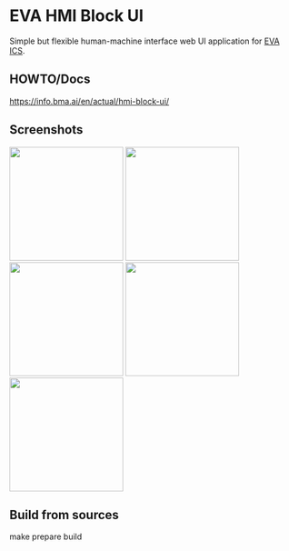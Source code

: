 # EVA HMI Block UI

Simple but flexible human-machine interface web UI application for [EVA
ICS](https://www.eva-ics.com/).

## HOWTO/Docs

<https://info.bma.ai/en/actual/hmi-block-ui/>

## Screenshots

<img src="https://info.bma.ai/en/actual/_images/dashboard.jpg" width="200" />
<img src="https://info.bma.ai/en/actual/_images/simple.jpg" width="200" />
<img src="https://info.bma.ai/en/actual/_images/sensors.png" width="200" />
<img src="https://info.bma.ai/en/actual/_images/dashboard_dark.jpg" width="200" />
<img src="https://info.bma.ai/en/actual/_images/sensors_dark.jpg" width="200" />

## Build from sources

make prepare build

